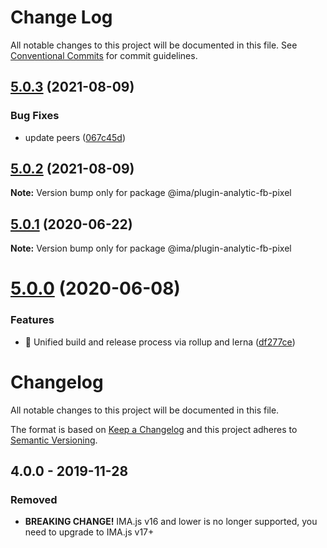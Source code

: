 # Change Log

All notable changes to this project will be documented in this file.
See [Conventional Commits](https://conventionalcommits.org) for commit guidelines.

## [5.0.3](https://github.com/seznam/IMA.js-plugins/compare/@ima/plugin-analytic-fb-pixel@5.0.2...@ima/plugin-analytic-fb-pixel@5.0.3) (2021-08-09)


### Bug Fixes

* update peers ([067c45d](https://github.com/seznam/IMA.js-plugins/commit/067c45d42ae4ab087d65909f2e901d6d6251fc81))





## [5.0.2](https://github.com/seznam/IMA.js-plugins/compare/@ima/plugin-analytic-fb-pixel@5.0.1...@ima/plugin-analytic-fb-pixel@5.0.2) (2021-08-09)

**Note:** Version bump only for package @ima/plugin-analytic-fb-pixel





## [5.0.1](https://github.com/seznam/IMA.js-plugins/compare/@ima/plugin-analytic-fb-pixel@5.0.0...@ima/plugin-analytic-fb-pixel@5.0.1) (2020-06-22)

**Note:** Version bump only for package @ima/plugin-analytic-fb-pixel





# [5.0.0](https://github.com/seznam/IMA.js-plugins/compare/@ima/plugin-analytic-fb-pixel@4.0.0...@ima/plugin-analytic-fb-pixel@5.0.0) (2020-06-08)


### Features

* 🎸  Unified build and release process via rollup and lerna ([df277ce](https://github.com/seznam/IMA.js-plugins/commit/df277ce5bae0cacc9c5b4d6957bdc786ac9cf571))





# Changelog

All notable changes to this project will be documented in this file.

The format is based on [Keep a Changelog](http://keepachangelog.com/en/1.0.0/)
and this project adheres to [Semantic Versioning](http://semver.org/spec/v2.0.0.html).

## 4.0.0 - 2019-11-28
### Removed
- **BREAKING CHANGE!** IMA.js v16 and lower is no longer supported, you need to upgrade to IMA.js v17+
